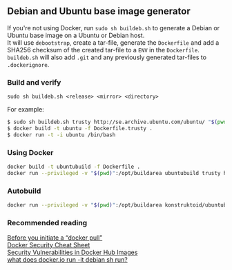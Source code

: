 ## Debian and Ubuntu base image generator
If you're not using Docker, run `sudo sh buildeb.sh` to generate a Debian or Ubuntu base image on a Ubuntu or Debian host.  
It will use `debootstrap`, create a tar-file, generate the `Dockerfile`
and add a SHA256 checksum of the created tar-file to a `ENV` in the `Dockerfile`.
`buildeb.sh` will also add `.git` and any previously generated tar-files
to `.dockerignore`.

### Build and verify
`sudo sh buildeb.sh <release> <mirror> <directory>`  

For example:
```sh
$ sudo sh buildeb.sh trusty http://se.archive.ubuntu.com/ubuntu/ "$(pwd)/buildarea"
$ docker build -t ubuntu -f Dockerfile.trusty .
$ docker run -t -i ubuntu /bin/bash
```

### Using Docker
```sh
docker build -t ubuntubuild -f Dockerfile .
docker run --privileged -v "$(pwd)":/opt/buildarea ubuntubuild trusty http://se.archive.ubuntu.com/ubuntu/
```

### Autobuild
```sh
docker run --privileged -v "$(pwd)":/opt/buildarea konstruktoid/ubuntubuild trusty http://se.archive.ubuntu.com/ubuntu/
```

### Recommended reading  
[Before you initiate a “docker pull”](https://securityblog.redhat.com/2014/12/18/before-you-initiate-a-docker-pull/)  
[Docker Security Cheat Sheet](https://github.com/konstruktoid/Docker/blob/master/Security/CheatSheet.md)  
[Security Vulnerabilities in Docker Hub Images](http://www.infoq.com/news/2015/05/Docker-Image-Vulnerabilities)  
[what does docker.io run -it debian sh run?](https://joeyh.name/blog/entry/docker_run_debian/)  
